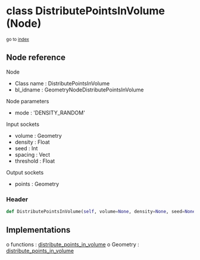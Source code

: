 # class DistributePointsInVolume (Node)

<sub>go to [index](/docs/index.md)</sub>

## Node reference

Node
 - Class name : DistributePointsInVolume
 - bl_idname : GeometryNodeDistributePointsInVolume

Node parameters
 - mode : 'DENSITY_RANDOM'

Input sockets
 - volume : Geometry
 - density : Float
 - seed : Int
 - spacing : Vect
 - threshold : Float

Output sockets
 - points : Geometry

### Header

``` python
def DistributePointsInVolume(self, volume=None, density=None, seed=None, spacing=None, threshold=None, mode='DENSITY_RANDOM', node_label=None, node_color=None):
```

## Implementations

o functions : [distribute_points_in_volume](/docs/GeoNodes_classes/distribute_points_in_volume.md)
o Geometry : [distribute_points_in_volume](#distribute_points_in_volume) 

